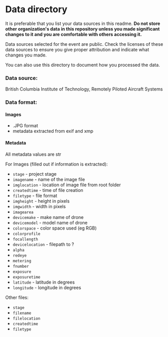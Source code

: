 # Data directory

It is preferable that you list your data sources in this readme. **Do not store other organization's data in this 
repository unless you made significant changes to it and you are comfortable with others accessing it.**

Data sources selected for the event are public. Check the licenses of these data sources to ensure you give proper 
attribution and indicate what changes you made. 

You can also use this directory to document how you processed the data. 

### Data source:
British Columbia Institute of Technology, Remotely Piloted Aircraft Systems

### Data format:

#### Images
- .JPG format
- metadata extracted from exif and xmp

#### Metadata

All metadata values are str

For Images (filled out if information is extracted):
- `stage` - project stage
- `imagename` - name of the image file
- `imglocation` - location of image file from root folder
- `createdtime` - time of file creation
- `filetype` - file format
- `imgheight` - height in pixels
- `imgwidth` - width in pixels
- `imagearea` 
- `devicemake` - make name of drone
- `devicemodel` - model name of drone
- `colorspace` - color space used (eg RGB)
- `colorprofile`
- `focallength`
- `devicelocation` - filepath to ?
- `alpha`
- `redeye`
- `metering`
- `fnumber`
- `exposure`
- `exposuretime`
- `latitude` - latitude in degrees
- `longitude` - longitude in degrees

Other files:
- `stage`
- `filename`
- `filelocation`
- `createdtime`
- `filetype`